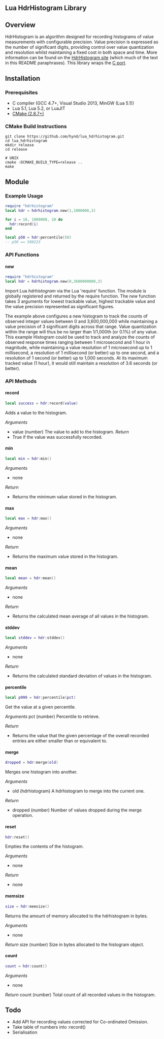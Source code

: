 Lua HdrHistogram Library
------------------------

## Overview
HdrHistogram is an algorithm designed for recording histograms of value measurements with configurable precision.  Value precision is expressed as the number of significant digits, providing control over value quantization and resolution whilst maintaining a fixed cost in both space and time.
More information can be found on the [HdrHistogram site](http://hdrhistogram.org/) (which much of the text in this README paraphrases).  This library wraps the [C port](https://github.com/HdrHistogram/HdrHistogram_c).

## Installation

### Prerequisites
* C compiler (GCC 4.7+, Visual Studio 2013, MinGW (Lua 5.1))
* Lua 5.1, Lua 5.2, or LuaJIT
* [CMake (2.8.7+)](http://cmake.org/cmake/resources/software.html)

### CMake Build Instructions
    git clone https://github.com/hynd/lua_hdrhistogram.git
    cd lua_hdrhistogram
    mkdir release
    cd release

    # UNIX
    cmake -DCMAKE_BUILD_TYPE=release ..
    make

## Module

### Example Usage
```lua
require "hdrhistogram"
local hdr = hdrhistogram.new(1,1000000,3)

for i = 10, 1000000, 10 do
  hdr:record(i)
end

local p50 = hdr:percentile(50)
-- p50 == 500223
```

### API Functions

#### new
```lua
require "hdrhistogram"
local hdr = hdrhistogram.new(0,3600000000,3)
```

Import Lua _hdrhistogram_ via the Lua 'require' function. The module is
globally registered and returned by the require function. The _new_ function
takes 3 arguments for lowest trackable value, highest trackable value and
the value precision represented as significant figures.

The example above configures a new histogram to track the counts of observed
integer values between 0 and 3,600,000,000 while maintaining a value precision
of 3 significant digits across that range.  Value quantization within the range
will thus be no larger than 1/1,000th (or 0.1%) of any value. This example
Histogram could be used to track and analyze the counts of observed response
times ranging between 1 microsecond and 1 hour in magnitude, while maintaining
a value resolution of 1 microsecond up to 1 millisecond, a resolution of 1
millisecond (or better) up to one second, and a resolution of 1 second (or
better) up to 1,000 seconds. At its maximum tracked value (1 hour), it would
still maintain a resolution of 3.6 seconds (or better).

### API Methods

#### record
```lua
local success = hdr:record(value)
```

Adds a value to the histogram.

*Arguments*
- value (number) The value to add to the histogram.
*Return*
- True if the value was successfully recorded.

#### min
```lua
local min = hdr:min()
```

*Arguments*
- none

*Return*
- Returns the minimum value stored in the histogram.

#### max
```lua
local max = hdr:max()
```

*Arguments*
- none

*Return*
- Returns the maximum value stored in the histogram.

#### mean
```lua
local mean = hdr:mean()
```

*Arguments*
- none

*Return*
- Returns the calculated mean average of all values in the histogram.

#### stddev
```lua
local stddev = hdr:stddev()
```

*Arguments*
- none

*Return*
- Returns the calculated standard deviation of values in the histogram.

#### percentile
```lua
local p999 = hdr:percentile(pct)
```

Get the value at a given percentile.

*Arguments*
pct (number) Percentile to retrieve.

*Return*
- Returns the value that the given percentage of the overall recorded entries are either smaller than or equivalent to.

#### merge
```lua
dropped = hdr:merge(old)
```

Merges one histogram into another.

*Arguments*
- old (hdrhistogram) A hdrhistogram to merge into the current one.

*Return*
- dropped (number) Number of values dropped during the merge operation.

#### reset
```lua
hdr:reset()
```

Empties the contents of the histogram.

*Arguments*
- none

*Return*
- none

#### memsize
```lua
size = hdr:memsize()
```

Returns the amount of memory allocated to the hdrhistogram in bytes.

*Arguments*
- none

*Return*
size (number) Size in bytes allocated to the histogram object.

#### count
```lua
count = hdr:count()
```

*Arguments*
- none

*Return*
count (number) Total count of all recorded values in the histogram.

## Todo
* Add API for recording values corrected for Co-ordinated Omission.
* Take table of numbers into :record()
* Serialisation
